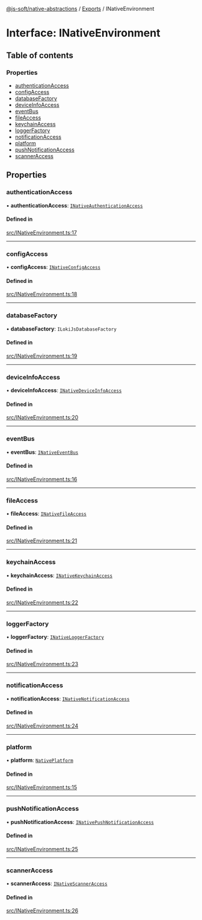 [@js-soft/native-abstractions](../README.md) / [Exports](../modules.md) / INativeEnvironment

# Interface: INativeEnvironment

## Table of contents

### Properties

- [authenticationAccess](INativeEnvironment.md#authenticationaccess)
- [configAccess](INativeEnvironment.md#configaccess)
- [databaseFactory](INativeEnvironment.md#databasefactory)
- [deviceInfoAccess](INativeEnvironment.md#deviceinfoaccess)
- [eventBus](INativeEnvironment.md#eventbus)
- [fileAccess](INativeEnvironment.md#fileaccess)
- [keychainAccess](INativeEnvironment.md#keychainaccess)
- [loggerFactory](INativeEnvironment.md#loggerfactory)
- [notificationAccess](INativeEnvironment.md#notificationaccess)
- [platform](INativeEnvironment.md#platform)
- [pushNotificationAccess](INativeEnvironment.md#pushnotificationaccess)
- [scannerAccess](INativeEnvironment.md#scanneraccess)

## Properties

### authenticationAccess

• **authenticationAccess**: [`INativeAuthenticationAccess`](INativeAuthenticationAccess.md)

#### Defined in

[src/INativeEnvironment.ts:17](https://github.com/js-soft/ts-native-access/blob/f2bbc45/packages/abstractions/src/INativeEnvironment.ts#L17)

___

### configAccess

• **configAccess**: [`INativeConfigAccess`](INativeConfigAccess.md)

#### Defined in

[src/INativeEnvironment.ts:18](https://github.com/js-soft/ts-native-access/blob/f2bbc45/packages/abstractions/src/INativeEnvironment.ts#L18)

___

### databaseFactory

• **databaseFactory**: `ILokiJsDatabaseFactory`

#### Defined in

[src/INativeEnvironment.ts:19](https://github.com/js-soft/ts-native-access/blob/f2bbc45/packages/abstractions/src/INativeEnvironment.ts#L19)

___

### deviceInfoAccess

• **deviceInfoAccess**: [`INativeDeviceInfoAccess`](INativeDeviceInfoAccess.md)

#### Defined in

[src/INativeEnvironment.ts:20](https://github.com/js-soft/ts-native-access/blob/f2bbc45/packages/abstractions/src/INativeEnvironment.ts#L20)

___

### eventBus

• **eventBus**: [`INativeEventBus`](INativeEventBus.md)

#### Defined in

[src/INativeEnvironment.ts:16](https://github.com/js-soft/ts-native-access/blob/f2bbc45/packages/abstractions/src/INativeEnvironment.ts#L16)

___

### fileAccess

• **fileAccess**: [`INativeFileAccess`](INativeFileAccess.md)

#### Defined in

[src/INativeEnvironment.ts:21](https://github.com/js-soft/ts-native-access/blob/f2bbc45/packages/abstractions/src/INativeEnvironment.ts#L21)

___

### keychainAccess

• **keychainAccess**: [`INativeKeychainAccess`](INativeKeychainAccess.md)

#### Defined in

[src/INativeEnvironment.ts:22](https://github.com/js-soft/ts-native-access/blob/f2bbc45/packages/abstractions/src/INativeEnvironment.ts#L22)

___

### loggerFactory

• **loggerFactory**: [`INativeLoggerFactory`](INativeLoggerFactory.md)

#### Defined in

[src/INativeEnvironment.ts:23](https://github.com/js-soft/ts-native-access/blob/f2bbc45/packages/abstractions/src/INativeEnvironment.ts#L23)

___

### notificationAccess

• **notificationAccess**: [`INativeNotificationAccess`](INativeNotificationAccess.md)

#### Defined in

[src/INativeEnvironment.ts:24](https://github.com/js-soft/ts-native-access/blob/f2bbc45/packages/abstractions/src/INativeEnvironment.ts#L24)

___

### platform

• **platform**: [`NativePlatform`](../enums/NativePlatform.md)

#### Defined in

[src/INativeEnvironment.ts:15](https://github.com/js-soft/ts-native-access/blob/f2bbc45/packages/abstractions/src/INativeEnvironment.ts#L15)

___

### pushNotificationAccess

• **pushNotificationAccess**: [`INativePushNotificationAccess`](INativePushNotificationAccess.md)

#### Defined in

[src/INativeEnvironment.ts:25](https://github.com/js-soft/ts-native-access/blob/f2bbc45/packages/abstractions/src/INativeEnvironment.ts#L25)

___

### scannerAccess

• **scannerAccess**: [`INativeScannerAccess`](INativeScannerAccess.md)

#### Defined in

[src/INativeEnvironment.ts:26](https://github.com/js-soft/ts-native-access/blob/f2bbc45/packages/abstractions/src/INativeEnvironment.ts#L26)
